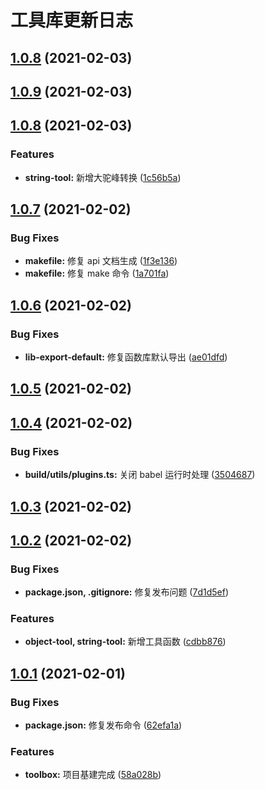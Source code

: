 # 工具库更新日志

## [1.0.8](https://github.com/RootWater/toolbox/compare/v1.0.9...v1.0.8) (2021-02-03)



## [1.0.9](https://github.com/RootWater/toolbox/compare/v1.0.8...v1.0.9) (2021-02-03)



## [1.0.8](https://github.com/RootWater/toolbox/compare/v1.0.7...v1.0.8) (2021-02-03)


### Features

* **string-tool:** 新增大驼峰转换 ([1c56b5a](https://github.com/RootWater/toolbox/commit/1c56b5ab1d3ea8c626b1b6efe718d965ffd7fd1e))



## [1.0.7](https://github.com/RootWater/toolbox/compare/v1.0.6...v1.0.7) (2021-02-02)


### Bug Fixes

* **makefile:** 修复 api 文档生成 ([1f3e136](https://github.com/RootWater/toolbox/commit/1f3e136403f723b1804b19f88bc69c6edda23138))
* **makefile:** 修复 make 命令 ([1a701fa](https://github.com/RootWater/toolbox/commit/1a701fabd883f032f099ec1964986946a31d82c6))



## [1.0.6](https://github.com/RootWater/toolbox/compare/v1.0.5...v1.0.6) (2021-02-02)


### Bug Fixes

* **lib-export-default:** 修复函数库默认导出 ([ae01dfd](https://github.com/RootWater/toolbox/commit/ae01dfd36bd87ccc9919be032a7cacf9e5ed00f3))



## [1.0.5](https://github.com/RootWater/toolbox/compare/v1.0.4...v1.0.5) (2021-02-02)



## [1.0.4](https://github.com/RootWater/toolbox/compare/v1.0.3...v1.0.4) (2021-02-02)


### Bug Fixes

* **build/utils/plugins.ts:** 关闭 babel 运行时处理 ([3504687](https://github.com/RootWater/toolbox/commit/350468790ee5159d817b328650f5e2c7de2c04ac))



## [1.0.3](https://github.com/RootWater/toolbox/compare/v1.0.2...v1.0.3) (2021-02-02)



## [1.0.2](https://github.com/RootWater/toolbox/compare/v1.0.1...v1.0.2) (2021-02-02)


### Bug Fixes

* **package.json, .gitignore:** 修复发布问题 ([7d1d5ef](https://github.com/RootWater/toolbox/commit/7d1d5ef50db8373127e5c2c55d2c8bcaea82b378))


### Features

* **object-tool, string-tool:** 新增工具函数 ([cdbb876](https://github.com/RootWater/toolbox/commit/cdbb876fc2c2f028c2bede148b4947875b1aa25b))



## [1.0.1](https://github.com/RootWater/toolbox/compare/58a028b2839b6609f591bc57eb55b5b1f5b0ecbf...v1.0.1) (2021-02-01)


### Bug Fixes

* **package.json:** 修复发布命令 ([62efa1a](https://github.com/RootWater/toolbox/commit/62efa1a83eef2817a331a2c59ab60710d760529e))


### Features

* **toolbox:** 项目基建完成 ([58a028b](https://github.com/RootWater/toolbox/commit/58a028b2839b6609f591bc57eb55b5b1f5b0ecbf))




